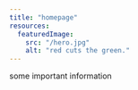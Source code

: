 ```yaml
---
title: "homepage"
resources:
  featuredImage:
    src: "/hero.jpg"
    alt: "red cuts the green."
---
```


some important information
